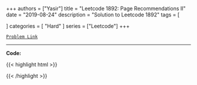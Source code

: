 
+++
authors = ["Yasir"]
title = "Leetcode 1892: Page Recommendations II"
date = "2019-08-24"
description = "Solution to Leetcode 1892"
tags = [
    
]
categories = [
    "Hard"
]
series = ["Leetcode"]
+++



[`Problem Link`](https://leetcode.com/problems/page-recommendations-ii/description/)

---

**Code:**

{{< highlight html >}}

{{< /highlight >}}

